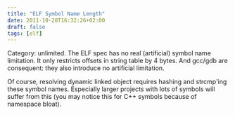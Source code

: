 ```yaml
---
title: "ELF Symbol Name Length"
date: 2011-10-20T16:32:26+02:00
draft: false
tags: [elf]
---
```


Category: unlimited. The ELF spec has no real (artificial) symbol name
limitation. It only restricts offsets in string table by 4 bytes. And gcc/gdb
are consequent: they also introduce no artificial limitation.


Of course, resolving dynamic linked object requires hashing and strcmp'ing
these symbol names. Especially larger projects with lots of symbols will suffer
from this (you may notice this for C++ symbols because of namespace bloat).


